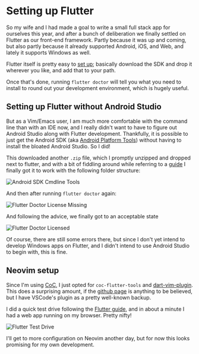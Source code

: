 # Setting up Flutter

So my wife and I had made a goal to write a small full stack app for ourselves this year, and after a bunch of deliberation we finally settled on Flutter as our front-end framework. Partly because it was up and coming, but also partly because it already supported Android, iOS, and Web, and lately it supports Windows as well. 

Flutter itself is pretty easy to [set up](https://docs.flutter.dev/get-started/install); basically download the SDK and drop it wherever you like, and add that to your path.

Once that's done, running `flutter doctor` will tell you what you need to install to round out your development environment, which is hugely useful. 

## Setting up Flutter without Android Studio

But as a Vim/Emacs user, I am much more comfortable with the command line than with an IDE now, and I really didn't want to have to figure out Android Studio along with Flutter development. Thankfully, it is possible to just get the Android SDK (aka [Android Platform Tools](https://developer.android.com/studio/#downloads)) without having to install the bloated Android Studio. So I did! 

This downloaded another `.zip` file, which I promptly unzipped and dropped next to flutter, and with a bit of fiddling around while referring to a [guide](https://proandroiddev.com/how-to-setup-android-sdk-without-android-studio-6d60d0f2812a) I finally got it to work with the following folder structure:

![Android SDK Cmdline Tools](../assets/blog/2022_02_12_Flutter_Setup/Android_SDK_Cmdline_Tools.png)

And then after running `flutter doctor` again:

![Flutter Doctor License Missing](../assets/blog/2022_02_12_Flutter_Setup/Flutter_Doctor_License_Missing.png)

And following the advice, we finally got to an acceptable state

![Flutter Doctor Licensed](../assets/blog/2022_02_12_Flutter_Setup/Flutter_Doctor_Licensed.png)

Of course, there are still some errors there, but since I don't yet intend to develop Windows apps on Flutter, and I didn't intend to use Android Studio to begin with, this is fine. 

## Neovim setup

Since I'm using [CoC](https://github.com/neoclide/coc.nvim), I just opted for `coc-flutter-tools` and [dart-vim-plugin](https://github.com/dart-lang/dart-vim-plugin). This does a surprising amount, if the [github page](https://github.com/theniceboy/coc-flutter-tools) is anything to be believed, but I have VSCode's plugin as a pretty well-known backup.

I did a quick test drive following the [Flutter guide](https://docs.flutter.dev/get-started/test-drive?tab=terminal), and in about a minute I had a web app running on my browser. Pretty nifty!  

![Flutter Test Drive](../assets/blog/2022_02_12_Flutter_Setup/Flutter_Test_Drive.png)

I'll get to more configuration on Neovim another day, but for now this looks promising for my own development. 
